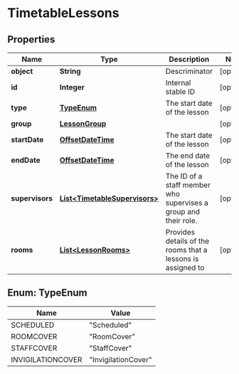 
# TimetableLessons

## Properties
Name | Type | Description | Notes
------------ | ------------- | ------------- | -------------
**object** | **String** | Descriminator |  [optional]
**id** | **Integer** | Internal stable ID |  [optional]
**type** | [**TypeEnum**](#TypeEnum) | The start date of the lesson |  [optional]
**group** | [**LessonGroup**](LessonGroup.md) |  |  [optional]
**startDate** | [**OffsetDateTime**](OffsetDateTime.md) | The start date of the lesson |  [optional]
**endDate** | [**OffsetDateTime**](OffsetDateTime.md) | The end date of the lesson |  [optional]
**supervisors** | [**List&lt;TimetableSupervisors&gt;**](TimetableSupervisors.md) | The ID of a staff member who supervises a group and their role. |  [optional]
**rooms** | [**List&lt;LessonRooms&gt;**](LessonRooms.md) | Provides details of the rooms that a lessons is assigned to |  [optional]


<a name="TypeEnum"></a>
## Enum: TypeEnum
Name | Value
---- | -----
SCHEDULED | &quot;Scheduled&quot;
ROOMCOVER | &quot;RoomCover&quot;
STAFFCOVER | &quot;StaffCover&quot;
INVIGILATIONCOVER | &quot;InvigilationCover&quot;



